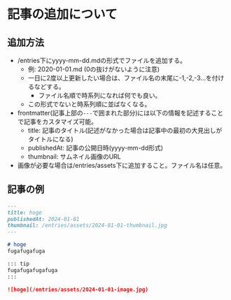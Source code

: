 # 記事の追加について

## 追加方法
- /entries下にyyyy-mm-dd.mdの形式でファイルを追加する。
  - 例: 2020-01-01.md (0の抜けがないように注意)
  - 一日に2度以上更新したい場合は、ファイル名の末尾に-1,-2,-3...を付けるなどする。
    - ファイル名順で時系列になれば何でも良い。
  - この形式でないと時系列順に並ばなくなる。
- frontmatter(記事上部の`---`で囲まれた部分)には以下の情報を記述することで記事をカスタマイズ可能。
  - title: 記事のタイトル(記述がなかった場合は記事中の最初の大見出しがタイトルになる)
  - publishedAt: 記事の公開日時(yyyy-mm-dd形式)
  - thumbnail: サムネイル画像のURL
- 画像が必要な場合は/entries/assets下に追加すること。ファイル名は任意。

## 記事の例
```markdown
---
title: hoge
publishedAt: 2024-01-01
thumbnail: /entries/assets/2024-01-01-thumbnail.jpg
---

# hoge
fugafugafuga

::: tip
fugafugafugafuga
:::

![hoge](/entries/assets/2024-01-01-image.jpg)
```